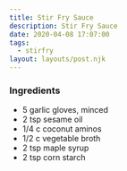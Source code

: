 ```yaml
---
title: Stir Fry Sauce
description: Stir Fry Sauce
date: 2020-04-08 17:07:00
tags:
  - stirfry
layout: layouts/post.njk
---
```


### Ingredients

- 5 garlic gloves, minced
- 2 tsp sesame oil
- 1/4 c coconut aminos
- 1/2 c vegetable broth
- 2 tsp maple syrup
- 2 tsp corn starch
